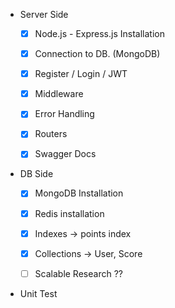 * Server Side
  - [x] Node.js - Express.js Installation  
  - [x] Connection to DB. (MongoDB)
  - [x] Register / Login / JWT
  - [x] Middleware
  - [x] Error Handling
  - [x] Routers
  - [x] Swagger Docs


* DB Side
  - [x] MongoDB Installation
  - [x] Redis installation
  - [x] Indexes -> points index
  - [x] Collections -> User, Score
  - [ ] Scalable Research ??


* Unit Test